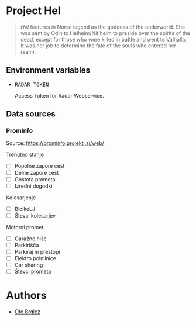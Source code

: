 # Project Hel

> *Hel* features in Norse legend as the goddess of the underworld. She was sent by Odin to Helheim/Niflheim to 
> preside over the spirits of the dead, except for those who were killed in battle and went to Valhalla. 
> It was her job to determine the fate of the souls who entered her realm.

## Environment variables

- <pre>RADAR_TOKEN</pre> Access Token for Radar Webservice.

## Data sources

### PromInfo

Source: https://prominfo.projekti.si/web/

Trenutno stanje
- [ ] Popolne zapore cest
- [ ] Delne zapore cest
- [ ] Gostota prometa
- [ ] Izredni dogodki

Kolesarjenje
- [ ] BicikeLJ
- [ ] Števci kolesarjev

Motorni promet
- [ ] Garažne hiše
- [ ] Parkirišča
- [ ] Parkiraj in prestopi
- [ ] Elektro polnilnice
- [ ] Car sharing
- [ ] Števci prometa

### 


# Authors

- [Oto Brglez](https://github.com/otobrglez)
